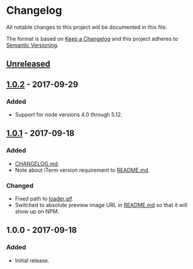 # Changelog
All notable changes to this project will be documented in this file.

The format is based on [Keep a Changelog](http://keepachangelog.com/en/1.0.0/) and this project adheres to [Semantic Versioning](http://semver.org/spec/v2.0.0.html).

## [Unreleased]


## [1.0.2] - 2017-09-29
### Added
- Support for node versions 4.0 through 5.12.


## [1.0.1] - 2017-09-18
### Added
- [CHANGELOG.md](CHANGELOG.md).
- Note about iTerm version requirement to [README.md](README.md).

### Changed
- Fixed path to [loader.gif](loader.gif).
- Switched to absolute preview image URL in [README.md](README.md) so that it will show up on NPM.


## 1.0.0 - 2017-09-18
### Added
- Initial release.

[Unreleased]: https://github.com/kodie/progress-img/compare/v1.0.0...HEAD
[1.0.2]: https://github.com/kodie/progress-img/compare/v1.0.1...v1.0.2
[1.0.1]: https://github.com/kodie/progress-img/compare/v1.0.0...v1.0.1

